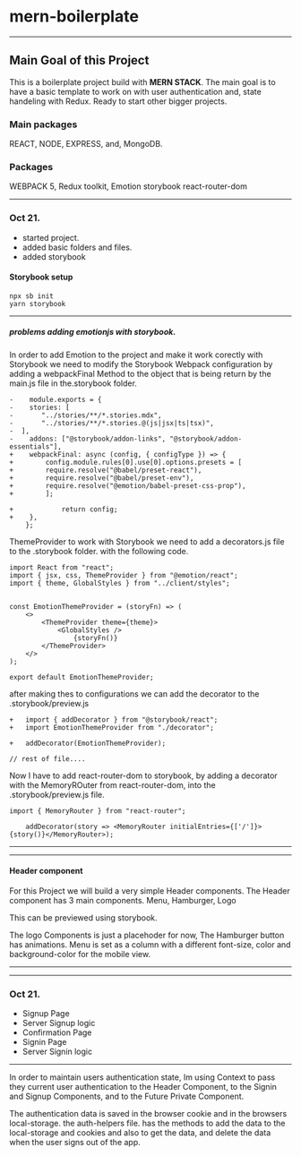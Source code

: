 # mern-boilerplate

---

## Main Goal of this Project

This is a boilerplate project build with **MERN STACK**.
The main goal is to have a basic template to work on with user authentication and, state handeling with Redux.
Ready to start other bigger projects.

### Main packages

REACT, NODE, EXPRESS, and, MongoDB.

### Packages

WEBPACK 5, Redux toolkit, Emotion storybook react-router-dom

---

### Oct 21.

- started project.
- added basic folders and files.
- added storybook

#### Storybook setup

    npx sb init
    yarn storybook

---

##### problems adding emotionjs with storybook.

In order to add Emotion to the project and make it work corectly with Storybook
we need to modify the Storybook Webpack configuration by adding a webpackFinal Method to the object that is being return by the main.js file in the.storybook folder.

    -    module.exports = {
    -    stories: [
    -       "../stories/**/*.stories.mdx",
    -       "../stories/**/*.stories.@(js|jsx|ts|tsx)",
    -  ],
    -    addons: ["@storybook/addon-links", "@storybook/addon-essentials"],
    +    webpackFinal: async (config, { configType }) => {
    +        config.module.rules[0].use[0].options.presets = [
    +        require.resolve("@babel/preset-react"),
    +        require.resolve("@babel/preset-env"),
    +        require.resolve("@emotion/babel-preset-css-prop"),
    +        ];

    +            return config;
    +    },
        };

ThemeProvider to work with Storybook we need to add a decorators.js file to
the .storybook folder. with the following code.

    import React from "react";
    import { jsx, css, ThemeProvider } from "@emotion/react";
    import { theme, GlobalStyles } from "../client/styles";


    const EmotionThemeProvider = (storyFn) => (
        <>
            <ThemeProvider theme={theme}>
                <GlobalStyles />
                    {storyFn()}
            </ThemeProvider>
        </>
    );

    export default EmotionThemeProvider;

after making thes to configurations we can add the decorator to the .storybook/preview.js

    +   import { addDecorator } from "@storybook/react";
    +   import EmotionThemeProvider from "./decorator";

    +   addDecorator(EmotionThemeProvider);

    // rest of file....

Now I have to add react-router-dom to storybook, by adding a decorator with the MemoryROuter from react-router-dom, into the .storybook/preview.js file.

    import { MemoryRouter } from "react-router";

        addDecorator(story => <MemoryRouter initialEntries={['/']}>{story()}</MemoryRouter>);

---

---

#### Header component

For this Project we will build a very simple Header components.
The Header component has 3 main components.
Menu, Hamburger, Logo

This can be previewed using storybook.

The logo Components is just a placehoder for now,
The Hamburger button has animations.
Menu is set as a column with a different font-size, color and background-color for the mobile view.

---

---

### Oct 21.

- Signup Page
- Server Signup logic
- Confirmation Page
- Signin Page
- Server Signin logic

---

In order to maintain users authentication state, Im using Context to pass they current user authentication to the Header Component, to the Signin and Signup Components, and to the Future Private Component.

The authentication data is saved in the browser cookie and in the browsers local-storage.
the auth-helpers file. has the methods to add the data to the local-storage and cookies and also to get the data, and delete the data when the user signs out of the app.
